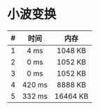 # 小波变换

| #          | 时间                           | 内存                           |
|:----------:|:------------------------------:|:------------------------------:|
|1|4 ms|1048 KB|
|2|0 ms|1052 KB|
|3|0 ms|1052 KB|
|4|420 ms|8888 KB|
|5|332 ms|16464 KB|
